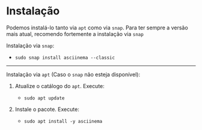# Instalação

Podemos instalá-lo tanto via `apt` como via `snap`. Para ter sempre a versão mais atual, recomendo fortemente a instalação via `snap`

Instalação via `snap`:

- `sudo snap install asciinema --classic`

---

Instalação via `apt` (Caso o `snap` não esteja disponível):

1. Atualize o catálogo do `apt`. Execute:
      - `sudo apt update`

2. Instale o pacote. Execute:
      - `sudo apt install -y asciinema`

